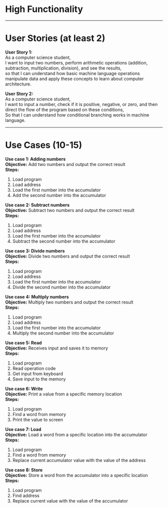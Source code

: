 # High Functionality

---

# User Stories (at least 2)

**User Story 1:**  
As a computer science student,  
I want to input two numbers, perform arithmetic operations (addition, subtraction, multiplication, division), and see the results,  
so that I can understand how basic machine language operations manipulate data and apply these concepts to learn about computer architecture.

**User Story 2:**  
As a computer science student,  
I want to input a number, check if it is positive, negative, or zero, and then direct the flow of the program based on these conditions,  
So that I can understand how conditional branching works in machine language.

---

# Use Cases (10-15)

**Use case 1: Adding numbers**  
**Objective:** Add two numbers and output the correct result  
**Steps:**
1. Load program
2. Load address
3. Load the first number into the accumulator
4. Add the second number into the accumulator

**Use case 2: Subtract numbers**  
**Objective:** Subtract two numbers and output the correct result  
**Steps:**
1. Load program
2. Load address
3. Load the first number into the accumulator
4. Subtract the second number into the accumulator

**Use case 3: Divide numbers**  
**Objective:** Divide two numbers and output the correct result  
**Steps:**
1. Load program
2. Load address
3. Load the first number into the accumulator
4. Divide the second number into the accumulator

**Use case 4: Multiply numbers**  
**Objective:** Multiply two numbers and output the correct result  
**Steps:**
1. Load program
2. Load address
3. Load the first number into the accumulator
4. Multiply the second number into the accumulator

**Use case 5: Read**  
**Objective:** Receives input and saves it to memory  
**Steps:**
1. Load program
2. Read operation code
3. Get input from keyboard
4. Save input to the memory

**Use case 6: Write**  
**Objective:** Print a value from a specific memory location  
**Steps:**
1. Load program
2. Find a word from memory
3. Print the value to screen

**Use case 7: Load**  
**Objective:** Load a word from a specific location into the accumulator  
**Steps:**
1. Load program
2. Find a word from memory
3. Replace current accumulator value with the value of the address

**Use case 8: Store**  
**Objective:** Store a word from the accumulator into a specific location  
**Steps:**
1. Load program
2. Find address
3. Replace current value with the value of the accumulator
